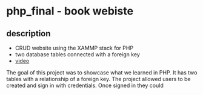 # php_final - book webiste

## description
* CRUD website using the XAMMP stack for PHP
* two database tables connected with a foreign key
* [video](https://youtu.be/3chpSq7OIjM "screen recording")
  
The goal of this project was to showcase what we learned in PHP. It has two tables with a relationship of a foreign key.
The project allowed users to be created and sign in with credentials. Once signed in they could 

